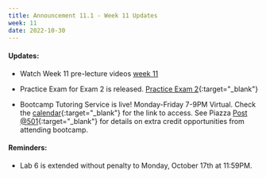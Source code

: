 ```yaml
---
title: Announcement 11.1 - Week 11 Updates
week: 11
date: 2022-10-30
---
```

#### Updates:

* Watch Week 11 pre-lecture videos [week 11](https://hucs0.org/schedule/#week-11)
* Practice Exam for Exam 2 is released. [Practice Exam 2](https://docs.google.com/document/d/1qQwuyKKx-0NevZXvZx8w230lvK2rm8fe4M9l-0JjLLI/edit?usp=sharing){:target="_blank"}

* Bootcamp Tutoring Service is live! Monday-Friday 7-9PM Virtual. Check the [calendar](https://hucs0.org/calendar/){:target="_blank"} for the link to access.
  See Piazza [Post @501](https://piazza.com/class/l6vgfi5d80x6rz/post/501){:target="_blank"} for details on extra credit opportunities from attending bootcamp.



#### Reminders:

* Lab 6 is extended without penalty to Monday, October 17th at 11:59PM.


